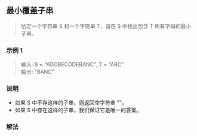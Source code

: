 
## 最小覆盖子串
> 给定一个字符串 S 和一个字符串 T，请在 S 中找出包含 T 所有字母的最小子串。     

### 示例 1
> 输入: S = "ADOBECODEBANC", T = "ABC"        
> 输出: "BANC"    

### 说明
+ 如果 S 中不存这样的子串，则返回空字符串 ""。
+ 如果 S 中存在这样的子串，我们保证它是唯一的答案。

### 解法
```javascript 1.8

```
